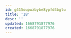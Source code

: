 ```yaml
---
id: g415oupwzbybe8ypfd4bgtu
title: '18'
desc: ''
updated: 1668791877976
created: 1668791877976
---
```



